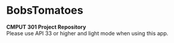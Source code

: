 # BobsTomatoes
**CMPUT 301 Project Repository**
<br>
Please use API 33 or higher and light mode when using this app.
